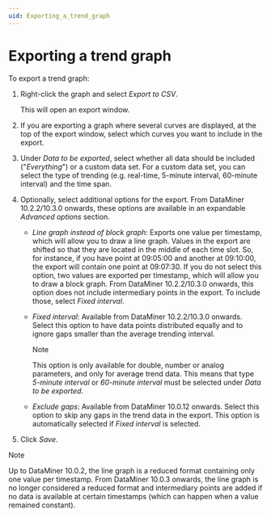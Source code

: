 ```yaml
---
uid: Exporting_a_trend_graph
---
```


# Exporting a trend graph

To export a trend graph:

1. Right-click the graph and select *Export to CSV*.

   This will open an export window.

1. If you are exporting a graph where several curves are displayed, at the top of the export window, select which curves you want to include in the export.

1. Under *Data to be exported*, select whether all data should be included ("*Everything*") or a custom data set. For a custom data set, you can select the type of trending (e.g. real-time, 5-minute interval, 60-minute interval) and the time span.

1. Optionally, select additional options for the export. From DataMiner 10.2.2/10.3.0 onwards, these options are available in an expandable *Advanced options* section.

   - *Line graph instead of block graph*: Exports one value per timestamp, which will allow you to draw a line graph. Values in the export are shifted so that they are located in the middle of each time slot. So, for instance, if you have point at 09:05:00 and another at 09:10:00, the export will contain one point at 09:07:30. If you do not select this option, two values are exported per timestamp, which will allow you to draw a block graph. From DataMiner 10.2.2/10.3.0 onwards, this option does not include intermediary points in the export. To include those, select *Fixed interval*.

   - *Fixed interval*: Available from DataMiner 10.2.2/10.3.0 onwards. Select this option to have data points distributed equally and to ignore gaps smaller than the average trending interval.
   
     >[!NOTE]
     >This option is only available for double, number or analog parameters, and only for average trend data. This means that type *5-minute interval* or *60-minute interval* must be selected under *Data to be exported*.

   - *Exclude gaps*: Available from DataMiner 10.0.12 onwards. Select this option to skip any gaps in the trend data in the export. This option is automatically selected if *Fixed interval* is selected.

1. Click *Save*.

> [!NOTE]
> Up to DataMiner 10.0.2, the line graph is a reduced format containing only one value per timestamp. From DataMiner 10.0.3 onwards, the line graph is no longer considered a reduced format and intermediary points are added if no data is available at certain timestamps (which can happen when a value remained constant).
